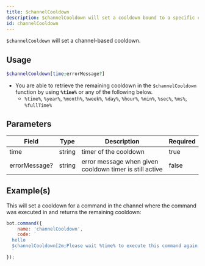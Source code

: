 ```yaml
---
title: $channelCooldown
description: $channelCooldown will set a cooldown bound to a specific channel after execution of the command.
id: channelCooldown
---
```


`$channelCooldown` will set a channel-based cooldown.

## Usage

```php
$channelCooldown[time;errorMessage?]
```

* You are able to retrieve the remaining cooldown in the `$channelCooldown` function by using **`%time%`** or any of the
  following below.
    * `%time%`, `%year%`, `%month%`, `%week%`, `%day%`, `%hour%`, `%min%`, `%sec%`, `%ms%`, `%fullTime%`

## Parameters

| Field         | Type   | Description                                             | Required |
|---------------|--------|---------------------------------------------------------|----------|
| time          | string | timer of the cooldown                                   | true     |
| errorMessage? | string | error message when given cooldown timer is still active | false    |

## Example(s)

This will set a cooldown for a command in the channel where the command was executed in and returns the remaining
cooldown:

```javascript
bot.command({
    name: 'channelCooldown',
    code: `
  hello
  $channelCooldown[2m;Please wait %time% to execute this command again.]
  `
});
```
